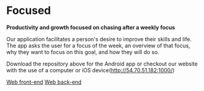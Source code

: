 # Focused

**Productivity and growth focused on chasing after a weekly focus**

Our application facilitates a person's desire to improve their skills and life. The app asks the user for a focus of the week, an overview of that focus, why they want to focus on this goal, and how they will do so. 

Download the repository above for the Android app or checkout our website with the use of a computer or iOS device(http://54.70.51.182:1000/)

[Web front-end](https://github.com/varughese/focusapp-frontend) 
[Web back-end](https://github.com/varughese/focusapp-backend)

